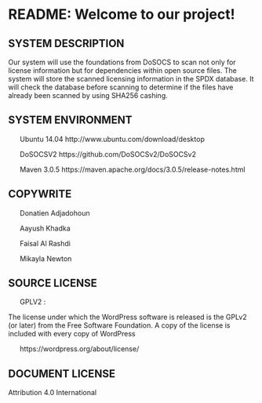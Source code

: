 <h1>README: Welcome to our project!</h1>

<h2>SYSTEM DESCRIPTION</h2> 
  <p>Our system will use the foundations from DoSOCS to scan not only for license information but for dependencies within open source files.   The system will store the scanned licensing information in the SPDX database. It will check the database before scanning to              determine if the files have already been scanned by using SHA256 cashing.</p>  
  
<h2>SYSTEM ENVIRONMENT</h2>
 <ul> Ubuntu 14.04       http://www.ubuntu.com/download/desktop </ul>
 <ul> DoSOCSV2           https://github.com/DoSOCSv2/DoSOCSv2</ul>
 <ul>Maven 3.0.5         https://maven.apache.org/docs/3.0.5/release-notes.html</ul>
  
<h2>COPYWRITE</h2>
  <ul>Donatien Adjadohoun</ul>
  <ul>Aayush Khadka</ul>
  <ul>Faisal Al Rashdi</ul>
  <ul>Mikayla Newton</ul>
  
<h2>SOURCE LICENSE</h2>
  <ul>GPLV2 :</ul> 
  <p>The license under which the WordPress software is released is the GPLv2 (or later) from the Free Software Foundation. A copy of the      license is included with every copy of WordPress</p>
      <ul>https://wordpress.org/about/license/</ul>
  
<h2>DOCUMENT LICENSE</h2>
  Attribution 4.0 International
